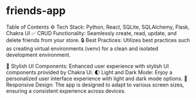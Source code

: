 ﻿# friends-app
Table of Contents
⚙️ Tech Stack: Python, React, SQLite, SQLAlchemy, Flask, Chakra UI
✅ CRUD Functionality: Seamlessly create, read, update, and delete friends from your store.
🔒 Best Practices: Utilizes best practices such as creating virtual environments (venv) for a clean and isolated development environment.

🎨 Stylish UI Components: Enhanced user experience with stylish UI components provided by Chakra UI.
🌓 Light and Dark Mode: Enjoy a personalized user interface experience with light and dark mode options.
📱 Responsive Design: The app is designed to adapt to various screen sizes, ensuring a consistent experience across devices.

